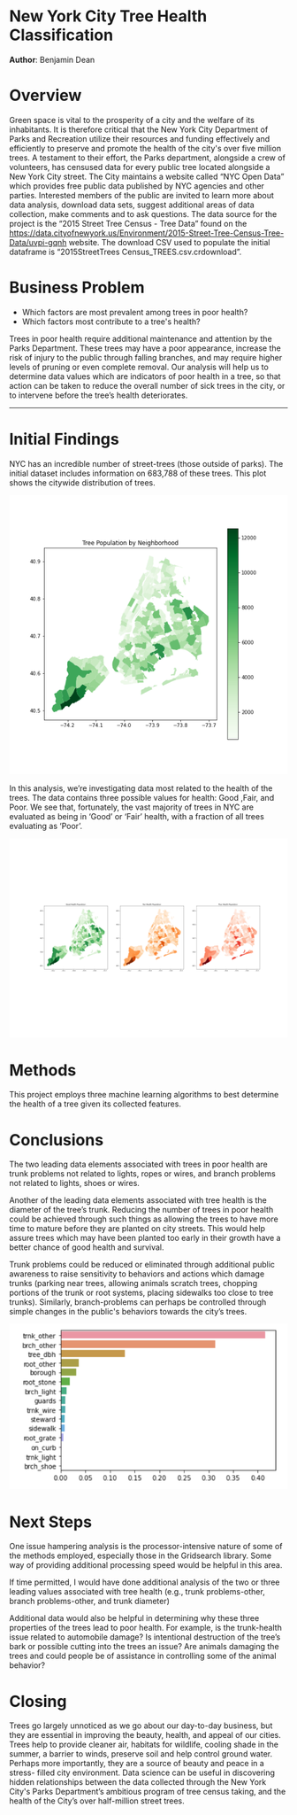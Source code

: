 # New York City Tree Health Classification

**Author**: Benjamin Dean

# Overview

Green space is vital to the prosperity of a city and the welfare of its inhabitants. It is therefore critical that the New York City Department of Parks and Recreation utilize their resources and funding effectively and efficiently to preserve and promote the health of the city's over five million trees. A testament to their effort, the Parks department, alongside a crew of volunteers, has censused data for every public tree located alongside a New York City street. The City maintains a website called “NYC Open Data” which provides free public data published by NYC agencies and other parties.  Interested members of the public are invited to learn more about data analysis, download data sets, suggest additional areas of data collection, make comments and to ask questions. The data source for the project is the “2015 Street Tree Census - Tree Data” found on the https://data.cityofnewyork.us/Environment/2015-Street-Tree-Census-Tree-Data/uvpi-gqnh website. The download CSV used to populate the initial dataframe is “2015StreetTrees Census_TREES.csv.crdownload”.

# Business Problem

* Which factors are most prevalent among trees in poor health?
* Which factors most contribute to a tree's health?

Trees in poor health require additional maintenance and attention by the Parks Department. These trees may have a poor appearance, increase the risk of injury to the public through falling branches, and may require higher levels of pruning or even complete removal. Our analysis will help us to determine data values which are indicators of poor health in a tree, so that action can be taken to reduce the overall number of sick trees in the city, or to intervene before the tree’s health deteriorates.

***

# Initial Findings

NYC has an incredible number of street-trees (those outside of parks).  The initial dataset includes information on 683,788 of these trees.  This plot shows the citywide distribution of trees.

![NYC Tree Population](./data/images/tree_pop.png)

In this analysis, we’re investigating data most related to the health of the trees.  The data contains three possible values for health: Good ,Fair, and Poor. We see that, fortunately, the vast majority of trees in NYC are evaluated as being in ‘Good’ or ‘Fair’ health, with a fraction of all trees evaluating as ‘Poor’.

![Tree_Population_by_Health](./data/images/pop_by_health.png)

# Methods

This project employs three machine learning algorithms to best determine the health of a tree given its collected features.

# Conclusions

The two leading data elements associated with trees in poor health are trunk problems not related to lights, ropes or wires, and branch problems not related to lights, shoes or wires.

Another of the leading data elements associated with tree health is the diameter of the tree’s trunk. Reducing the number of trees in poor health could be achieved through such things as allowing the trees to have more time to mature before they are planted on city streets.  This would help assure trees which may have been planted too early in their growth have a better chance of good health and survival. 

Trunk problems could be reduced or eliminated through additional public awareness to raise sensitivity to behaviors and actions which damage trunks (parking near trees, allowing animals scratch trees, chopping portions of the trunk or root systems, placing sidewalks too close to tree trunks).   Similarly, branch-problems can perhaps be controlled through simple changes in the public's behaviors towards the city’s trees. 

![Feature_Importance](./data/images/feature_importance.png)

# Next Steps

One issue hampering analysis is the processor-intensive nature of some of the methods employed, especially those in the Gridsearch library. Some way of providing additional processing speed would be helpful in this area.

If time permitted, I would have done additional analysis of the two or three leading values associated with tree health (e.g., trunk problems-other, branch problems-other, and trunk diameter) 

Additional data would also be helpful in determining why these three properties of the trees lead to poor health.  For example, is the trunk-health issue related to automobile damage? Is intentional destruction of the tree’s bark or possible cutting into the trees an issue?  Are animals damaging the trees and could people be of assistance in controlling some of the animal behavior?

# Closing

Trees go largely unnoticed as we go about our day-to-day business, but they are essential in improving the beauty, health, and appeal of our cities.  Trees help to provide cleaner air, habitats for wildlife, cooling shade in the summer, a barrier to winds, preserve soil and help control ground water.  Perhaps more importantly, they are a source of beauty and peace in a stress- filled city environment. Data science can be useful in discovering hidden relationships between the data collected through the New York City's Parks Department’s ambitious program of tree census taking, and the health of the City’s over half-million street trees. 